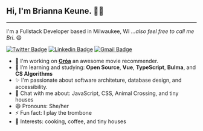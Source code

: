 ## Hi, I'm Brianna Keune. 👋🏻

---

I'm a Fullstack Developer based in Milwaukee, WI _...also feel free to call me Bri_. 😄

[![Twitter Badge](https://img.shields.io/badge/-@BriannaKeune-1ca0f1?style=flat&labelColor=1ca0f1&logo=twitter&logoColor=white&link=https://twitter.com/BriannaKeune)](https://twitter.com/BriannaKeune) [![Linkedin Badge](https://img.shields.io/badge/-briannakeune-blue?style=flat&logo=Linkedin&logoColor=white&link=https://www.linkedin.com/in/brianna-keune/)](https://www.linkedin.com/in/brianna-keune/) [![Gmail Badge](https://img.shields.io/badge/-contact@briannakeune.com-c14438?style=flat&logo=Gmail&logoColor=white&link=mailto:contact@briannakeune.com)](mailto:contact@briannakeune.com)

- 🔭 I'm working on [**Gróa**](https://github.com/Lambda-School-Labs/Groa-fe) an awesome movie recommender.
- 🌱 I’m learning and studying: **Open Source**, **Vue**, **TypeScript**, **Bulma**, and **CS Algorithms**
- ✨ I'm passionate about software architeture, database design, and accessibility.
- 💬 Chat with me about: JavaScript, CSS, Animal Crossing, and tiny houses
- 😄 Pronouns: She/her
- ⚡ Fun fact: I play the trombone
- 💜 Interests: cooking, coffee, and tiny houses
